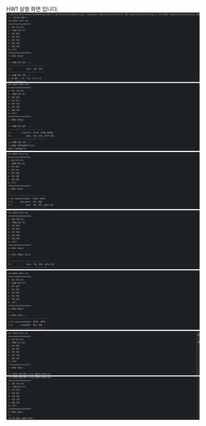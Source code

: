 HW1 실행 화면 입니다.
<img src="ScreenShot1.png">
<br>
<img src="ScreenShot2.png">
<br>
<img src="ScreenShot3.png">
<br>
<img src="ScreenShot4.png">
<br>
<img src="ScreenShot5.png">
<br>
<img src="ScreenShot6.png">
<br>
<img src="ScreenShot7.png">
